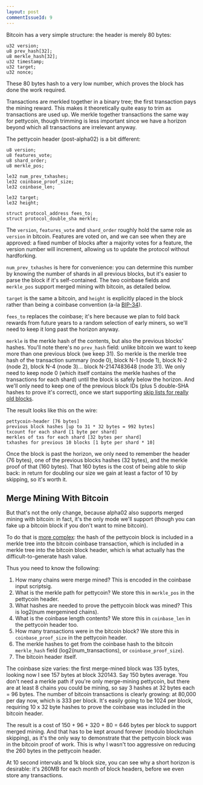 ```yaml
---
layout: post
commentIssueId: 9
---
```

Bitcoin has a very simple structure: the header is merely 80 bytes:

	u32 version;
	u8 prev_hash[32];
	u8 merkle_hash[32];
	u32 timestamp;
	u32 target;
	u32 nonce;

These 80 bytes hash to a very low number, which proves the block has
done the work required.

Transactions are merkled together in a binary tree; the first
transaction pays the mining reward.  This makes it theoretically quite
easy to trim as transactions are used up.  We merkle together transactions
the same way for pettycoin, though trimming is less important since
we have a horizon beyond which all transactions are irrelevant anyway.

The pettycoin header (post-alpha02) is a bit different:

	u8 version;
	u8 features_vote;
	u8 shard_order;
	u8 merkle_pos;

	le32 num_prev_txhashes;
	le32 coinbase_proof_size;
	le32 coinbase_len;

	le32 target;
	le32 height;

	struct protocol_address fees_to;
	struct protocol_double_sha merkle;

The `version`, `features_vote` and `shard_order` roughly hold the same
role as `version` in bitcoin.  Features are voted on, and we can see
when they are approved: a fixed number of blocks after a majority
votes for a feature, the version number will increment, allowing us to
update the protocol without hardforking.

`num_prev_txhashes` is here for convenience: you can determine this
number by knowing the number of shards in all previous blocks, but
it's easier to parse the block if it's self-contained.  The two
coinbase fields and `merkle_pos` support merged mining with bitcoin,
as detailed below.

`target` is the same a bitcoin, and `height` is explicitly placed in
the block rather than being a coinbase convention (a-la
[BIP-34](https://en.bitcoin.it/wiki/BIP_0034)).

`fees_to` replaces the coinbase; it's here because we plan to fold
back rewards from future years to a random selection of early miners,
so we'll need to keep it long past the horizon anyway.

`merkle` is the merkle hash of the contents, but also the previous
blocks' hashes.  You'll note there's no `prev_hash` field: unlike
bitcoin we want to keep more than one previous block (we keep 31).  So
merkle is the merkle tree hash of the transaction summary (node 0),
block N-1 (node 1), block N-2 (node 2), block N-4 (node 3)&hellip;
block N-2147483648 (node 31).  We only need to keep node 0 (which
itself contains the merkle hashes of the transactions for each shard)
until the block is safely below the horizon.  And we'll only need to
keep one of the previous block IDs (plus 5 double-SHA hashes to prove
it's correct), once we start supporting [skip lists for really old
blocks](https://rustyrussell.github.io/pettycoin/2014/08/28/Multiple-prevs.html).

The result looks like this on the wire:

	pettycoin-header [76 bytes]
	previous block hashes [up to 31 * 32 bytes = 992 bytes]
	txcount for each shard [1 byte per shard]
	merkles of txs for each shard [32 bytes per shard]
	txhashes for previous 10 blocks [1 byte per shard * 10]

Once the block is past the horizon, we only need to remember the
header (76 bytes), one of the previous blocks hashes (32 bytes), and
the merkle proof of that (160 bytes).  That 160 bytes is the cost
of being able to skip back: in return for doubling our size we gain
at least a factor of 10 by skipping, so it's worth it.

Merge Mining With Bitcoin
----

But that's not the only change, because alpha02 also supports merged
mining with bitcoin: in fact, it's the only mode we'll support (though you
can fake up a bitcoin block if you don't want to mine bitcoin).

To do that is
[more complex](https://en.bitcoin.it/wiki/Merged_mining_specification):
the hash of the pettycoin block is included in a merkle tree into the
bitcoin coinbase transaction, which is included in a merkle tree into
the bitcoin block header, which is what actually has the
difficult-to-generate hash value.

Thus you need to know the following:
1. How many chains were merge mined?  This is encoded in the coinbase
   input scriptsig.
2. What is the merkle path for pettycoin?  We store this in `merkle_pos` in the
   pettycoin header.
3. What hashes are needed to prove the pettycoin block was mined?
   This is log2(num mergemined chains).
3. What is the coinbase length contents?  We store this in `coinbase_len` in the
   pettycoin header too.
4. How many transactions were in the bitcoin block?  We store this in
   `coinbase_proof_size` in the pettycoin header.
5. The merkle hashes to get from the coinbase hash to the bitcoin
   `merkle_hash` field (log2(num_transactions), or
   `coinbase_proof_size`).
6. The bitcoin header itself.

The coinbase size varies: the first merge-mined block was 135 bytes,
looking now I see 157 bytes at block 320143.  Say 150 bytes average.
You don't need a merkle path if you're only merge-mining pettycoin,
but there are at least 8 chains you could be mining, so say 3 hashes
at 32 bytes each = 96 bytes.  The number of bitcoin transactions is
clearly growing: at 80,000 per day now, which is 333 per block.  It's
easily going to be 1024 per block, requiring 10 x 32 byte hashes
to prove the coinbase was included in the bitcoin header.

The result is a cost of 150 + 96 + 320 + 80 = 646 bytes per block to
support merged mining.  And that has to be kept around forever (modulo
blockchain skipping), as it's the only way to demonstrate that the
pettycoin block was in the bitcoin proof of work.  This is why I
wasn't too aggressive on reducing the 260 bytes in the pettycoin
header.

At 10 second intervals and 1k block size, you can see why a short
horizon is desirable: it's 260MB for each month of block headers,
before we even store any transactions.
